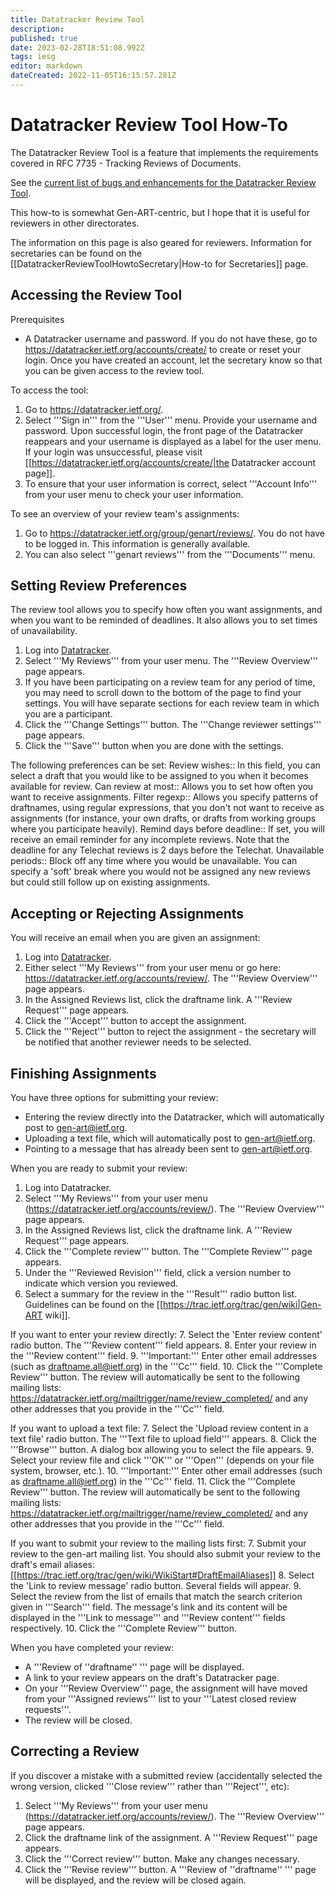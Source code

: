 ```yaml
---
title: Datatracker Review Tool
description: 
published: true
date: 2023-02-28T18:51:08.992Z
tags: iesg
editor: markdown
dateCreated: 2022-11-05T16:15:57.281Z
---
```


# Datatracker Review Tool How-To 

The Datatracker Review Tool is a feature that implements the requirements covered in RFC 7735 - Tracking Reviews of Documents. 

See the [current list of bugs and enhancements for the Datatracker Review Tool](https://github.com/ietf-tools/datatracker).

This how-to is somewhat Gen-ART-centric, but I hope that it is useful for reviewers in other directorates. 

The information on this page is also geared for reviewers. Information for secretaries can be found on the [[DatatrackerReviewToolHowtoSecretary|How-to for Secretaries]] page.


## Accessing the Review Tool

Prerequisites
* A Datatracker username and password. If you do not have these, 
  go to https://datatracker.ietf.org/accounts/create/
  to create or reset your login. Once you have created an account, let the secretary know so that you can be given access to the review tool.

To access the tool:

1. Go to https://datatracker.ietf.org/.
2. Select '''Sign in''' from the '''User''' menu. Provide your username and password. Upon successful login, the front page of the Datatracker reappears and your username is displayed as a label for the user menu. If your login was unsuccessful, please visit [[https://datatracker.ietf.org/accounts/create/|the Datatracker account page]].
3. To ensure that your user information is correct, select '''Account Info''' from your user menu to check your user information.

To see an overview of your review team's assignments:

1. Go to https://datatracker.ietf.org/group/genart/reviews/. You do not have to be logged in. This information is generally available. 
2. You can also select '''genart reviews''' from the '''Documents''' menu. 

## Setting Review Preferences 

The review tool allows you to specify how often you want assignments, and when you want to be reminded of deadlines. It also allows you to set times of unavailability. 

1. Log into [Datatracker](https://datatracker.ietf.org/). 
2. Select '''My Reviews''' from your user menu. The '''Review Overview''' page appears. 
3. If you have been participating on a review team for any period of time, you may need to scroll down to the bottom of the page to find your settings. You will have separate sections for each review team in which you are a participant.  
4. Click the '''Change Settings''' button. The '''Change reviewer settings''' page appears. 
5. Click the '''Save''' button when you are done with the settings. 

The following preferences can be set:
 Review wishes::
  In this field, you can select a draft that you would like to be assigned to you when it becomes available for review. 
 Can review at most::
  Allows you to set how often you want to receive assignments. 
 Filter regexp::
  Allows you specify patterns of draftnames, using regular expressions, that you don't not want to receive as assignments (for instance, your own drafts, or drafts from working groups where you participate heavily). 
 Remind days before deadline::
  If set, you will receive an email reminder for any incomplete reviews. Note that the deadline for any Telechat reviews is 2 days before the Telechat. 
 Unavailable periods::
  Block off any time where you would be unavailable. You can specify a 'soft' break where you would not be assigned any new reviews but could still follow up on existing assignments. 



## Accepting or Rejecting Assignments

You will receive an email when you are given an assignment:

1. Log into [Datatracker](https://datatracker.ietf.org/). 
2. Either select '''My Reviews''' from your user menu or go here: https://datatracker.ietf.org/accounts/review/. The '''Review Overview''' page appears. 
3. In the Assigned Reviews list, click the draftname link. A '''Review Request''' page appears.
4. Click the '''Accept''' button to accept the assignment. 
5. Click the '''Reject''' button to reject the assignment - the secretary will be notified that another reviewer needs to be selected.


## Finishing Assignments

You have three options for submitting your review: 
* Entering the review directly into the Datatracker, which will automatically post to gen-art@ietf.org.
* Uploading a text file, which will automatically post to gen-art@ietf.org.
* Pointing to a message that has already been sent to gen-art@ietf.org.  

When you are ready to submit your review:

1. Log into Datatracker. 
2. Select '''My Reviews''' from your user menu (https://datatracker.ietf.org/accounts/review/). The '''Review Overview''' page appears. 
3. In the Assigned Reviews list, click the draftname link. A '''Review Request''' page appears.
4. Click the '''Complete review''' button. The '''Complete Review''' page appears. 
5. Under the '''Reviewed Revision''' field, click a version number to indicate which version you reviewed.
6. Select a summary for the review in the '''Result''' radio button list. Guidelines can be found on the [[https://trac.ietf.org/trac/gen/wiki|Gen-ART wiki]].

If you want to enter your review directly:
7. Select the 'Enter review content' radio button. The '''Review content''' field appears. 
8. Enter your review in the '''Review content''' field.
9. '''Important:''' Enter other email addresses (such as draftname.all@ietf.org) in the '''Cc''' field. 
10. Click the '''Complete Review''' button. The review will automatically be sent to the following mailing lists: https://datatracker.ietf.org/mailtrigger/name/review_completed/  and any other addresses that you provide in the '''Cc''' field.

If you want to upload a text file:
7. Select the 'Upload review content in a text file' radio button. The '''Text file to upload field''' appears.
8. Click the '''Browse''' button. A dialog box allowing you to select the file appears. 
9. Select your review file and click '''OK''' or '''Open''' (depends on your file system, browser, etc.).
10. '''Important:''' Enter other email addresses (such as draftname.all@ietf.org) in the '''Cc''' field. 
11. Click the '''Complete Review''' button. The review will automatically be sent to the following mailing lists: https://datatracker.ietf.org/mailtrigger/name/review_completed/  and any other addresses that you provide in the '''Cc''' field.  

If you want to submit your review to the mailing lists first:
7. Submit your review to the gen-art mailing list. You should also submit your review to the draft's email aliases: [[https://trac.ietf.org/trac/gen/wiki/WikiStart#DraftEmailAliases]]
8. Select the 'Link to review message' radio button. Several fields will appear.
9. Select the review from the list of emails that match the search criterion given in '''Search''' field. The message's link and its content will be displayed in the '''Link to message''' and '''Review content''' fields respectively. 
10. Click the '''Complete Review''' button.

When you have completed your review:
* A '''Review of ''draftname'' ''' page will be displayed.
* A link to your review appears on the draft's Datatracker page. 
* On your '''Review Overview''' page, the assignment will have moved from your '''Assigned reviews''' list to your '''Latest closed review requests'''.  
* The review will be closed. 

## Correcting a Review

If you discover a mistake with a submitted review (accidentally selected the wrong version, clicked '''Close review''' rather than '''Reject''', etc):
1. Select '''My Reviews''' from your user menu (https://datatracker.ietf.org/accounts/review/). The '''Review Overview''' page appears. 
2. Click the draftname link of the assignment. A '''Review Request''' page appears.
3. Click the '''Correct review''' button. Make any changes necessary. 
4. Click the '''Revise review''' button. A '''Review of ''draftname'' ''' page will be displayed, and the review will be closed again.


